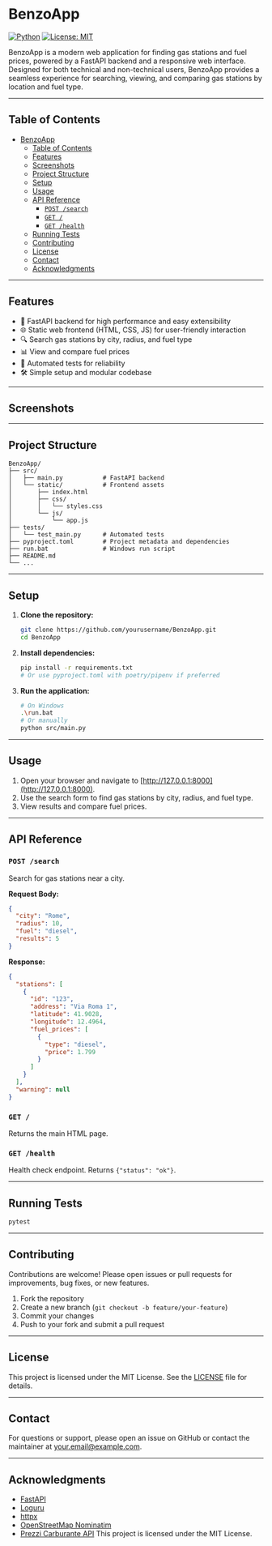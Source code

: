 # BenzoApp

[![Python](https://img.shields.io/badge/python-3.10%2B-blue.svg)](https://www.python.org/)
[![License: MIT](https://img.shields.io/badge/License-MIT-yellow.svg)](LICENSE)

BenzoApp is a modern web application for finding gas stations and fuel prices, powered by a FastAPI backend and a responsive web interface. Designed for both technical and non-technical users, BenzoApp provides a seamless experience for searching, viewing, and comparing gas stations by location and fuel type.

---

## Table of Contents

- [BenzoApp](#benzoapp)
  - [Table of Contents](#table-of-contents)
  - [Features](#features)
  - [Screenshots](#screenshots)
  - [Project Structure](#project-structure)
  - [Setup](#setup)
  - [Usage](#usage)
  - [API Reference](#api-reference)
    - [`POST /search`](#post-search)
    - [`GET /`](#get-)
    - [`GET /health`](#get-health)
  - [Running Tests](#running-tests)
  - [Contributing](#contributing)
  - [License](#license)
  - [Contact](#contact)
  - [Acknowledgments](#acknowledgments)

---

## Features

- 🚀 FastAPI backend for high performance and easy extensibility
- 🌐 Static web frontend (HTML, CSS, JS) for user-friendly interaction
- 🔍 Search gas stations by city, radius, and fuel type
- 📊 View and compare fuel prices
- 🧪 Automated tests for reliability
- 🛠️ Simple setup and modular codebase

---

## Screenshots

<!-- If available, add screenshots here. Example: -->
<!--
![Main UI](src/static/screenshots/main.png)
-->

---

## Project Structure

```text
BenzoApp/
├── src/
│   ├── main.py           # FastAPI backend
│   └── static/           # Frontend assets
│       ├── index.html
│       ├── css/
│       │   └── styles.css
│       └── js/
│           └── app.js
├── tests/
│   └── test_main.py      # Automated tests
├── pyproject.toml        # Project metadata and dependencies
├── run.bat               # Windows run script
├── README.md
└── ...
```

---

## Setup

1. **Clone the repository:**

   ```sh
   git clone https://github.com/yourusername/BenzoApp.git
   cd BenzoApp
   ```

2. **Install dependencies:**

   ```sh
   pip install -r requirements.txt
   # Or use pyproject.toml with poetry/pipenv if preferred
   ```

3. **Run the application:**

   ```sh
   # On Windows
   .\run.bat
   # Or manually
   python src/main.py
   ```

---

## Usage

1. Open your browser and navigate to [http://127.0.0.1:8000](http://127.0.0.1:8000).
2. Use the search form to find gas stations by city, radius, and fuel type.
3. View results and compare fuel prices.

---

## API Reference

### `POST /search`

Search for gas stations near a city.

**Request Body:**

```json
{
  "city": "Rome",
  "radius": 10,
  "fuel": "diesel",
  "results": 5
}
```

**Response:**

```json
{
  "stations": [
    {
      "id": "123",
      "address": "Via Roma 1",
      "latitude": 41.9028,
      "longitude": 12.4964,
      "fuel_prices": [
        {
          "type": "diesel",
          "price": 1.799
        }
      ]
    }
  ],
  "warning": null
}
```

### `GET /`

Returns the main HTML page.

### `GET /health`

Health check endpoint. Returns `{"status": "ok"}`.

---

## Running Tests

```sh
pytest
```

---

## Contributing

Contributions are welcome! Please open issues or pull requests for improvements, bug fixes, or new features.

1. Fork the repository
2. Create a new branch (`git checkout -b feature/your-feature`)
3. Commit your changes
4. Push to your fork and submit a pull request

---

## License

This project is licensed under the MIT License. See the [LICENSE](LICENSE) file for details.

---

## Contact

For questions or support, please open an issue on GitHub or contact the maintainer at [your.email@example.com](mailto:your.email@example.com).

---

## Acknowledgments

- [FastAPI](https://fastapi.tiangolo.com/)
- [Loguru](https://github.com/Delgan/loguru)
- [httpx](https://www.python-httpx.org/)
- [OpenStreetMap Nominatim](https://nominatim.openstreetmap.org/)
- [Prezzi Carburante API](https://prezzi-carburante.onrender.com/)
This project is licensed under the MIT License.
